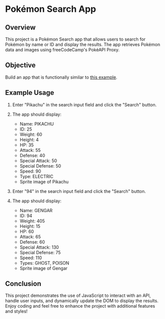 # Pokémon Search App

## Overview

This project is a Pokémon Search app that allows users to search for Pokémon by name or ID and display the results. The app retrieves Pokémon data and images using freeCodeCamp's PokéAPI Proxy.

## Objective

Build an app that is functionally similar to [this example](https://pokemon-search-app.freecodecamp.rocks).

## Example Usage

1. Enter "Pikachu" in the search input field and click the "Search" button.
2. The app should display:
   - Name: PIKACHU
   - ID: 25
   - Weight: 60
   - Height: 4
   - HP: 35
   - Attack: 55
   - Defense: 40
   - Special Attack: 50
   - Special Defense: 50
   - Speed: 90
   - Type: ELECTRIC
   - Sprite image of Pikachu

3. Enter "94" in the search input field and click the "Search" button.
4. The app should display:
   - Name: GENGAR
   - ID: 94
   - Weight: 405
   - Height: 15
   - HP: 60
   - Attack: 65
   - Defense: 60
   - Special Attack: 130
   - Special Defense: 75
   - Speed: 110
   - Types: GHOST, POISON
   - Sprite image of Gengar

## Conclusion

This project demonstrates the use of JavaScript to interact with an API, handle user inputs, and dynamically update the DOM to display the results. Enjoy coding and feel free to enhance the project with additional features and styles!
